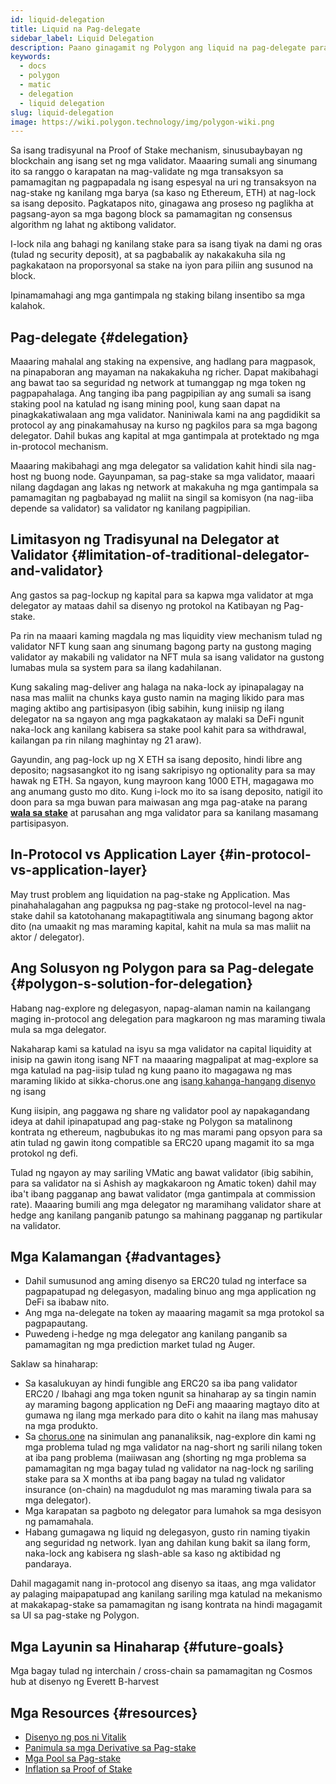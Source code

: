 ```yaml
---
id: liquid-delegation
title: Liquid na Pag-delegate
sidebar_label: Liquid Delegation
description: Paano ginagamit ng Polygon ang liquid na pag-delegate para mapanatili ang network.
keywords:
  - docs
  - polygon
  - matic
  - delegation
  - liquid delegation
slug: liquid-delegation
image: https://wiki.polygon.technology/img/polygon-wiki.png
---
```


Sa isang tradisyunal na Proof of Stake mechanism, sinusubaybayan ng blockchain ang isang set ng mga validator. Maaaring sumali ang sinumang ito sa ranggo o karapatan na mag-validate ng mga transaksyon sa pamamagitan ng pagpapadala ng isang espesyal na uri ng transaksyon na nag-stake ng kanilang mga barya (sa kaso ng Ethereum, ETH) at nag-lock sa isang deposito. Pagkatapos nito, ginagawa ang proseso ng paglikha at pagsang-ayon sa mga bagong block sa pamamagitan ng consensus algorithm ng lahat ng aktibong validator.

I-lock nila ang bahagi ng kanilang stake para sa isang tiyak na dami ng oras (tulad ng security deposit), at sa pagbabalik ay nakakakuha sila ng pagkakataon na proporsyonal sa stake na iyon para piliin ang susunod na block.

Ipinamamahagi ang mga gantimpala ng staking bilang insentibo sa mga kalahok.

## Pag-delegate {#delegation}

Maaaring mahalal ang staking na expensive, ang hadlang para magpasok, na pinapaboran ang mayaman na nakakakuha ng richer. Dapat makibahagi ang bawat tao sa seguridad ng network at tumanggap ng mga token ng pagpapahalaga. Ang tanging iba pang pagpipilian ay ang sumali sa isang staking pool na katulad ng isang mining pool, kung saan dapat na pinagkakatiwalaan ang mga validator. Naniniwala kami na ang pagdidikit sa protocol ay ang pinakamahusay na kurso ng pagkilos para sa mga bagong delegator. Dahil bukas ang kapital at mga gantimpala at protektado ng mga in-protocol mechanism.

Maaaring makibahagi ang mga delegator sa validation kahit hindi sila nag-host ng buong node. Gayunpaman, sa pag-stake sa mga validator, maaari nilang dagdagan ang lakas ng network at makakuha ng mga gantimpala sa pamamagitan ng pagbabayad ng maliit na singil sa komisyon (na nag-iiba depende sa validator) sa validator ng kanilang pagpipilian.

## Limitasyon ng Tradisyunal na Delegator at Validator {#limitation-of-traditional-delegator-and-validator}

Ang gastos sa pag-lockup ng kapital para sa kapwa mga validator at mga delegator ay mataas dahil sa disenyo ng protokol na Katibayan ng Pag-stake.

Pa rin na maaari kaming magdala ng mas liquidity view mechanism tulad ng validator NFT kung saan ang sinumang bagong party na gustong maging validator ay makabili ng validator na NFT mula sa isang validator na gustong lumabas mula sa system para sa ilang kadahilanan.

Kung sakaling mag-deliver ang halaga na naka-lock ay ipinapalagay na nasa mas maliit na chunks kaya gusto namin na maging likido para mas maging aktibo ang partisipasyon (ibig sabihin, kung iniisip ng ilang delegator na sa ngayon ang mga pagkakataon ay malaki sa DeFi ngunit naka-lock ang kanilang kabisera sa stake pool kahit para sa withdrawal, kailangan pa rin nilang maghintay ng 21 araw).

Gayundin, ang pag-lock up ng X ETH sa isang deposito, hindi libre ang deposito; nagsasangkot ito ng isang sakripisyo ng optionality para sa may hawak ng ETH. Sa ngayon, kung mayroon kang 1000 ETH, magagawa mo ang anumang gusto mo dito. Kung i-lock mo ito sa isang deposito, natigil ito doon para sa mga buwan para maiwasan ang mga pag-atake na parang [**wala sa stake**](https://github.com/ethereum/wiki/wiki/Proof-of-Stake-FAQ#what-is-the-nothing-at-stake-problem-and-how-can-it-be-fixed) at parusahan ang mga validator para sa kanilang masamang partisipasyon.

## In-Protocol vs Application Layer {#in-protocol-vs-application-layer}

May trust problem ang liquidation na pag-stake ng Application. Mas pinahahalagahan ang pagpuksa ng pag-stake ng protocol-level na nag-stake dahil sa katotohanang makapagtitiwala ang sinumang bagong aktor dito (na umaakit ng mas maraming kapital, kahit na mula sa mas maliit na aktor / delegator).

## Ang Solusyon ng Polygon para sa Pag-delegate {#polygon-s-solution-for-delegation}

Habang nag-explore ng delegasyon, napag-alaman namin na kailangang maging in-protocol ang delegation para magkaroon ng mas maraming tiwala mula sa mga delegator.

Nakaharap kami sa katulad na isyu sa mga validator na capital liquidity at inisip na gawin itong isang NFT na maaaring magpalipat at mag-explore sa mga katulad na pag-iisip tulad ng kung paano ito magagawa ng mas maraming likido at sikka-chorus.one ang [isang kahanga-hangang disenyo](https://blog.chorus.one/delegation-vouchers/) ng isang

Kung iisipin, ang paggawa ng share ng validator pool ay napakagandang ideya at dahil ipinapatupad ang pag-stake ng Polygon sa matalinong kontrata ng ethereum, nagbubukas ito ng mas marami pang opsyon para sa atin tulad ng gawin itong compatible sa ERC20 upang magamit ito sa mga protokol ng defi.

Tulad ng ngayon ay may sariling VMatic ang bawat validator (ibig sabihin, para sa validator na si Ashish ay magkakaroon ng Amatic token) dahil may iba't ibang pagganap ang bawat validator (mga gantimpala at commission rate). Maaaring bumili ang mga delegator ng maramihang validator share at hedge ang kanilang panganib patungo sa mahinang pagganap ng partikular na validator.

## Mga Kalamangan {#advantages}

- Dahil sumusunod ang aming disenyo sa ERC20 tulad ng interface sa pagpapatupad ng delegasyon, madaling binuo ang mga application ng DeFi sa ibabaw nito.
- Ang mga na-delegate na token ay maaaring magamit sa mga protokol sa pagpapautang.
- Puwedeng i-hedge ng mga delegator ang kanilang panganib sa pamamagitan ng mga prediction market tulad ng Auger.

Saklaw sa hinaharap:

- Sa kasalukuyan ay hindi fungible ang ERC20 sa iba pang validator ERC20 / Ibahagi ang mga token ngunit sa hinaharap ay sa tingin namin ay maraming bagong application ng DeFi ang maaaring magtayo dito at gumawa ng ilang mga merkado para dito o kahit na ilang mas mahusay na mga produkto.
- Sa [chorus.one](http://chorus.one) na sinimulan ang pananaliksik, nag-explore din kami ng mga problema tulad ng mga validator na nag-short ng sarili nilang token at iba pang problema (maiiwasan ang (shorting ng mga problema sa pamamagitan ng mga bagay tulad ng validator na nag-lock ng sariling stake para sa X months at iba pang bagay na tulad ng validator insurance (on-chain) na magdudulot ng mas maraming tiwala para sa mga delegator).
- Mga karapatan sa pagboto ng delegator para lumahok sa mga desisyon ng pamamahala.
- Habang gumagawa ng liquid ng delegasyon, gusto rin naming tiyakin ang seguridad ng network. Iyan ang dahilan kung bakit sa ilang form, naka-lock ang kabisera ng slash-able sa kaso ng aktibidad ng pandaraya.

Dahil magagamit nang in-protocol ang disenyo sa itaas, ang mga validator ay palaging maipapatupad ang kanilang sariling mga katulad na mekanismo at makakapag-stake sa pamamagitan ng isang kontrata na hindi magagamit sa UI sa pag-stake ng Polygon.

## Mga Layunin sa Hinaharap {#future-goals}

Mga bagay tulad ng interchain / cross-chain sa pamamagitan ng Cosmos hub at disenyo ng Everett B-harvest

## Mga Resources {#resources}

- [Disenyo ng pos ni Vitalik](https://medium.com/@VitalikButerin/a-proof-of-stake-design-philosophy-506585978d51)
- [Panimula sa mga Derivative sa Pag-stake](https://medium.com/lemniscap/an-intro-to-staking-derivatives-i-a43054efd51c)
- [Mga Pool sa Pag-stake](https://slideslive.com/38920085/ethereum-20-trustless-staking-pools)
- [Inflation sa Proof of Stake](https://medium.com/figment-networks/mis-understanding-yield-and-inflation-in-proof-of-stake-networks-6fea7e7c0e41)
